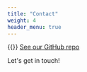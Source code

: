 ```yaml
---
title: "Contact"
weight: 4
header_menu: true
---
```


{{<icon class="fa fa-github">}}&nbsp;[See our GitHub repo](https://github.com/coastal-science)

Let's get in touch!
